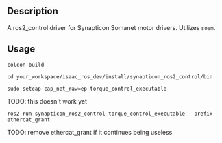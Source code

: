 ## Description ##

A ros2_control driver for Synapticon Somanet motor drivers. Utilizes `soem`.

## Usage ##

`colcon build`

`cd your_workspace/isaac_ros_dev/install/synapticon_ros2_control/bin`

`sudo setcap cap_net_raw=ep torque_control_executable`

TODO: this doesn't work yet

`ros2 run synapticon_ros2_control torque_control_executable --prefix ethercat_grant`

TODO: remove ethercat_grant if it continues being useless
